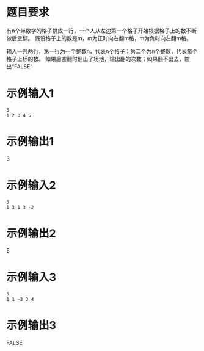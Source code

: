 # 题目要求
有n个带数字的格子排成一行，一个人从左边第一个格子开始根据格子上的数不断做后空翻。
假设格子上的数是m，m为正时向右翻m格，m为负时向左翻m格。

输入一共两行，第一行为一个整数n，代表n个格子；第二个为n个整数，代表每个格子上标的数。
如果后空翻时翻出了场地，输出翻的次数；如果翻不出去，输出“FALSE”
# 示例输入1
```
5
1 2 3 4 5
```
# 示例输出1
3
# 示例输入2
```
5
1 3 1 3 -2
```
# 示例输出2
5
# 示例输入3
```
5
1 1 -2 3 4
```
# 示例输出3
FALSE
